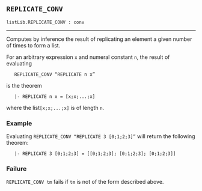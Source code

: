 ## `REPLICATE_CONV`

``` hol4
listLib.REPLICATE_CONV : conv
```

------------------------------------------------------------------------

Computes by inference the result of replicating an element a given
number of times to form a list.

For an arbitrary expression `x` and numeral constant `n`, the result of
evaluating

``` hol4
   REPLICATE_CONV “REPLICATE n x”
```

is the theorem

``` hol4
   |- REPLICATE n x = [x;x;...;x]
```

where the list`[x;x;...;x]` is of length `n`.

### Example

Evaluating `REPLICATE_CONV “REPLICATE 3 [0;1;2;3]”` will return the
following theorem:

``` hol4
   |- REPLICATE 3 [0;1;2;3] = [[0;1;2;3]; [0;1;2;3]; [0;1;2;3]]
```

### Failure

`REPLICATE_CONV tm` fails if `tm` is not of the form described above.
